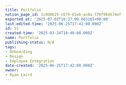 ```yaml
---
title: Portfolio
notion_page_id: 1c0d6625-c679-81eb-ac0a-f76f964674ef
exported_at: '2025-07-02T18:37:09.603165+00:00'
last-edited-time: '2025-06-25T17:42:00.000Z'
id: 51
created-time: '2025-03-24T10:40:00.000Z'
name: Portfolio
publishing-status: N/A
tags:
- Onboarding
- Design
- Employee Integration
date-created: '2025-06-25T17:42:00.000Z'
owner:
- Ryan Laird
---
```


